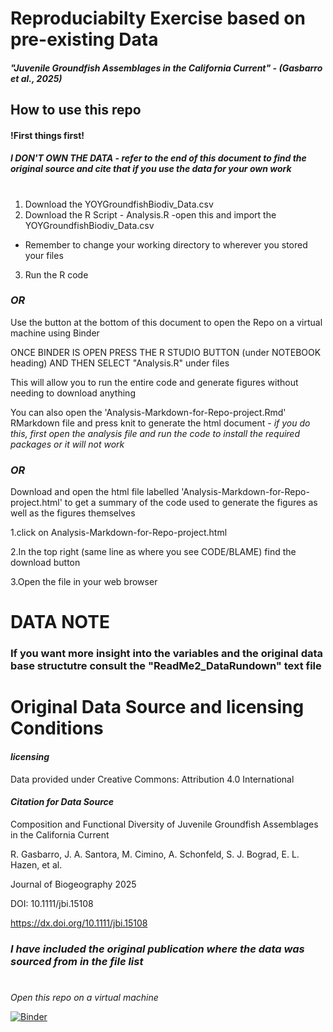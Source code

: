 # Reproduciabilty Exercise based on pre-existing Data

##### "Juvenile Groundfish Assemblages in the California Current" - (Gasbarro et al., 2025)

## How to use this repo

#### !First things first!
##### *I DON'T OWN THE DATA* - _refer to the end of this document to find the original source and cite that if you use the data for your own work_
#
1. Download the YOYGroundfishBiodiv_Data.csv
2. Download the R Script - Analysis.R
  -open this and import the YOYGroundfishBiodiv_Data.csv
  - Remember to change your working directory to wherever you stored your files
3. Run the R code

### *OR*
 
Use the button at the bottom of this document to open the Repo on a virtual machine using Binder
 
ONCE BINDER IS OPEN PRESS THE R STUDIO BUTTON (under NOTEBOOK heading) AND THEN SELECT "Analysis.R" under files 

This will allow you to run the entire code and generate figures without needing to download anything 

You can also open the 'Analysis-Markdown-for-Repo-project.Rmd' RMarkdown file and press knit to generate the html document - *_if you do this, first open the analysis file and run the code to install the required packages or it will not work_*

### *OR*

Download and open the html file labelled 'Analysis-Markdown-for-Repo-project.html' to get a summary of the code used to generate the figures as well as the figures themselves

1.click on Analysis-Markdown-for-Repo-project.html

2.In the top right (same line as where you see CODE/BLAME) find the download button

3.Open the file in your web browser

#
# DATA NOTE

### If you want more insight into the variables and the original data base structutre consult the "ReadMe2_DataRundown" text file

# Original Data Source and licensing Conditions

#### *licensing*

Data provided under Creative Commons: Attribution 4.0 International

#### *Citation for Data Source*

Composition and Functional Diversity of Juvenile Groundfish Assemblages in the California Current

R. Gasbarro, J. A. Santora, M. Cimino, A. Schonfeld, S. J. Bograd, E. L. Hazen, et al.

Journal of Biogeography 2025 

DOI: 10.1111/jbi.15108

https://dx.doi.org/10.1111/jbi.15108

### *I have included the original publication where the data was sourced from in the file list*

#
_Open this repo on a virtual machine_

[![Binder](https://mybinder.org/badge_logo.svg)](https://github.com/MajorGiT89/Reproducibility/tree/Trial-Structure)